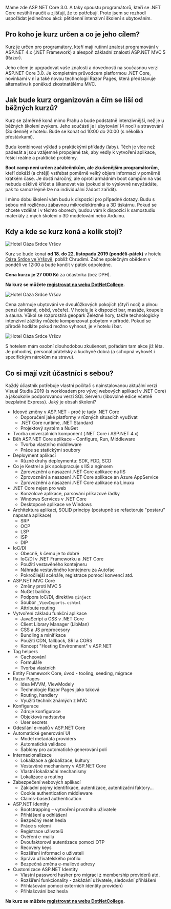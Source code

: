 <!-- dcterms:title = ASP.NET Core 3.0 Boot Camp -->
<!-- dcterms:abstract = Máme zde ASP.NET Core 3.0. A taky spoustu programátorů, kteří se .NET Core nestihli naučit a zjišťují, že to potřebují. Proto jsem se rozhodl uspořádat jedinečnou akci: pětidenní intenzivní školení s ubytováním. -->
<!-- dcterms:creator = Michal Altair Valášek -->
<!-- x4w:pictureUrl = /perex-pictures/20191002-aspnet-bootcamp.jpg -->
<!-- x4w:pictureWidth = 150 -->
<!-- x4w:pictureHeight = 150 -->
<!-- x4w:coverUrl = /cover-pictures/20191002-aspnet-bootcamp.jpg -->
<!-- x4w:coverCredits = David (dbking) via Flickr, CC BY 2.0 -->
<!-- x4w:category = Akce a události -->
<!-- dcterms:dateAccepted = 2019-10-02 -->

Máme zde ASP.NET Core 3.0. A taky spoustu programátorů, kteří se .NET Core nestihli naučit a zjišťují, že to potřebují. Proto jsem se rozhodl uspořádat jedinečnou akci: pětidenní intenzivní školení s ubytováním.

## Pro koho je kurz určen a co je jeho cílem?

Kurz je určen pro programátory, kteří mají rutinní znalost programování v ASP.NET 4.x (.NET Framework) a alespoň základní znalosti ASP.NET MVC 5 (Razor).

Jeho cílem je upgradovat vaše znalosti a dovednosti na současnou verzi ASP.NET Core 3.0. Je kompletním průvodcem platformou .NET Core, novinkami v ní a také novou technologií Razor Pages, která představuje alternativu k poněkud zkostnatělému MVC.

## Jak bude kurz organizován a čím se liší od běžných kurzů?

Kurz se záměrně koná mimo Prahu a bude podstatně intenzivnější, než je u běžných školení zvykem. Jeho součástí je i ubytování (4 noci) a stravování (3x denně) v hotelu. Bude se konat od 10:00 do 20:00 (s několika přestávkami).

Budu kombinovat výklad s praktickými příklady (laby). Těch je více než padesát a jsou vzájemně propojené tak, aby vedly k vytvoření aplikace, řešící reálné a praktické problémy.

**Boot camp není určen začátečníkům, ale zkušenějším programátorům**, kteří dokáží (a chtějí) vstřebat poměrně velký objem informací v poměrně krátkém čase. Je dosti náročný, ale oproti armádním boot campům na vás nebudu ošklivě křičet a šikanovat vás (pokud si to výslovně nevyžádáte, pak to samozřejmě lze na individuální žádost zařídit).

I mimo dobu školení vám budu k dispozici pro případné dotazy. Budu s sebou mít rozličnou zábavnou mikroelektroniku a 3D tiskárnu. Pokud se chcete vzdělat i v těchto oborech, budou vám k dispozici k samostudiu materiály z mých školení o 3D modelování nebo Arduinu.

## Kdy a kde se kurz koná a kolik stojí?

![Hotel Oáza Srdce Vršov](https://www.cdn.altairis.cz/Blog/2019/20191002-sarz-hotel.jpg)

Kurz se bude konat **od 18. do 22. listopadu 2019 (pondělí-pátek)** v hotelu [Oáza Srdce ve Vršově](http://oazasrdce.cz/), poblíž Chrudimi. Začne společným obědem v pondělí ve 12:00 a bude končit v pátek odpoledne.

**Cena kurzu je 27 000 Kč** za účastníka (bez DPH).

**Na kurz se můžete [registrovat na webu DotNetCollege](https://www.dotnetcollege.cz/objednat-skoleni/2093).**

![Hotel Oáza Srdce Vršov](https://www.cdn.altairis.cz/Blog/2019/20191002-sarz-kolaz.jpg)

Cena zahrnuje ubytování ve dvoulůžkových pokojích (čtyři noci) a plnou penzi (snídaně, oběd, večeře). V hotelu je k dispozici bar, masáže, koupele a sauna. Vůkol se rozprostírá geopark Železné hory, takže technologicky intenzivní zážitky můžete kompenzovat pobytem v přírodě. Pokud se přírodě hodláte pokud možno vyhnout, je v hotelu i bar.

![Hotel Oáza Srdce Vršov](https://www.cdn.altairis.cz/Blog/2019/20191002-sarz-louka.jpg)

S hotelem mám osobní dlouhodobou zkušenost, pořádám tam akce již léta. Je pohodlný, personál přátelský a kuchyně dobrá (a schopná vyhovět i specifickým nárokům na stravu).

## Co si mají vzít účastníci s sebou?

Každý účastník potřebuje vlastní počítač s nainstalovanou aktuální verzí Visual Studia 2019 (s workloadem pro vývoj webových aplikací v .NET Core) a jakoukoliv podporovanou verzí SQL Serveru (libovolné edice včetně bezplatné Express).
Jaký je obsah školení?

* Ideové změny v ASP.NET - proč je tady .NET Core
    * Doporučení jaké platformy v různých situacích využívat
    * .NET Core runtime, .NET Standard
    * Projektový systém a NuGet
* Tvorba univerzálních komponent (.NET Core i ASP.NET 4.x)
* Běh ASP.NET Core aplikace - Configure, Run, Middleware
    * Tvorba vlastního middleware
    * Práce se statickými soubory
* Deployment aplikací
    * Různé druhy deploymentu: SDK, FDD, SCD
* Co je Kestrel a jak spolupracuje s IIS a nginxem
    * Zprovoznění a nasazení .NET Core aplikace na IIS
    * Zprovoznění a nasazení .NET Core aplikace an Azure AppService
    * Zprovoznění a nasazení .NET Core aplikace na Linuxu
* .NET Core nejen pro web
    * Konzolové aplikace, parsování příkazové řádky
    * Windows Services v .NET Core
    * Desktopové aplikace ve Windows
* Architektura aplikací, SOLID principy (postupně se refactoruje "postaru" napsaná aplikace)
    * SRP
    * OCP
    * LSP
    * ISP
    * DIP
* IoC/DI
    * Obecně, k čemu je to dobré
    * IoC/DI v .NET Frameworku a .NET Core
    * Použití vestavěného kontejneru
    * Náhrada vestavěného kontejneru za Autofac
    * Pokročilejší scénáře, registrace pomocí konvencí atd.
* ASP.NET MVC Core
    * Změny proti MVC 5
    * NuGet balíčky
    * Podpora IoC/DI, direktiva `@inject`
    * Soubor `_ViewImports.cshtml`
    * Attribute routing
* Vytvoření základu funkční aplikace
    * JavaScript a CSS v .NET Core
    * Client Library Manager (LibMan)
    * CSS a JS preprocesory
    * Bundling a minifikace
    * Použití CDN, fallback, SRI a CORS
    * Koncept "Hosting Environment" v ASP.NET
* Tag helpers
    * Cacheování
    * Formuláře
    * Tvorba vlastních
* Entity Framework Core, úvod - tooling, seeding, migrace
* Razor Pages
    * Idea MVVM, ViewModely
    * Technologie Razor Pages jako taková
    * Routing, handlery
    * Využití technik známých z MVC
* Konfigurace
    * Zdroje konfigurace
    * Objektová nadstavba
    * User secrets
* Odesílání e-mailů v ASP.NET Core
* Automatické generování UI
    * Model metadata providers
    * Automatická validace
    * Šablony pro automatické generování polí
* Internacionalizace
    * Lokalizace a globalizace, kultury
    * Vestavěné mechanismy v ASP.NET Core
    * Vlastní lokalizační mechanismy
    * Lokalizace a routing
* Zabezpečení webových aplikací
    * Základní pojmy identifikace, autentizace, autentizační faktory...
    * Cookie authentication middleware
    * Claims-based authentication
* ASP.NET Identity
    * Bootstrapping – vytvoření prvotního uživatele
    * Přihlášení a odhlášení
    * Bezpečný reset hesla
    * Práce s rolemi
    * Registrace uživatelů
    * Ověření e-mailu
    * Dvoufaktorová autentizace pomocí OTP
    * Recovery keys
    * Rozšíření informací o uživateli
    * Správa uživatelského profilu
    * Bezpečná změna e-mailové adresy
* Customizace ASP.NET Identity
    * Vlastní password hasher pro migraci z membership providerů atd.
    * Rozšíření funkcionality - zakázání uživatele, sledování přihlášení
    * Přihlašování pomocí externích identity providerů
    * Přihlašování bez hesla

**Na kurz se můžete [registrovat na webu DotNetCollege](https://www.dotnetcollege.cz/objednat-skoleni/2093).**